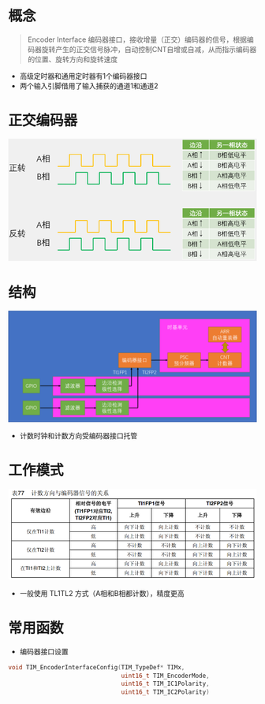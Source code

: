 # 概念 
> Encoder Interface 编码器接口，接收增量（正交）编码器的信号，根据编码器旋转产生的正交信号脉冲，自动控制CNT自增或自减，从而指示编码器的位置、旋转方向和旋转速度
- 高级定时器和通用定时器有1个编码器接口
- 两个输入引脚借用了输入捕获的通道1和通道2

# 正交编码器
![](images/2024-06-29-15-32-59.png)

# 结构
![](images/2024-06-29-15-38-14.png)
- 计数时钟和计数方向受编码器接口托管

# 工作模式
![](images/2024-06-29-15-42-08.png)
- 一般使用 TL1TL2 方式（A相和B相都计数），精度更高

# 常用函数
- 编码器接口设置
```c
void TIM_EncoderInterfaceConfig(TIM_TypeDef* TIMx, 
                                uint16_t TIM_EncoderMode,
                                uint16_t TIM_IC1Polarity,
                                uint16_t TIM_IC2Polarity)
```